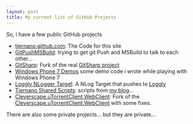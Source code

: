 ```yaml
---
layout: post
title: My current list of GitHub Projects
---
```


So, i have a few public GitHub projects

* [tiernano.github.com](https://github.com/tiernano/tiernano.github.com): The Code for this site
* [GitPushMSBuild](https://github.com/tiernano/GitPushMSBuild): trying to get git Push and MSBuild to talk to each other...
* [GitSharp](https://github.com/tiernano/GitSharp): Fork of the real [GitSharp project](https://github.com/henon/GitSharp)
* [Windows Phone 7 Demos](https://github.com/tiernano/WinPhone7Demos) some demo code i wrote while playing with Windows Phone 7
* [Loggly NLogger Target](https://github.com/tiernano/LogglyNLoggerTarget): A NLog Target that pushes to <a href="http://loggly.com">Loggly</a>
* [Tiernano Shared Scripts](https://github.com/tiernano/TiernanOSharedScripts): scripts from [my blog](http://blog.lotas-smartman.net)...
* [Cleverscape.uTorrentClient.WebClient](https://github.com/tiernano/Cleverscape.uTorrentClient.WebClient): Fork of the [Cleverscape.uTorrentClient.WebClient](https://github.com/descention/Cleverscape.uTorrentClient.WebClient) with some fixes.

There are also some private projects... but they are private...